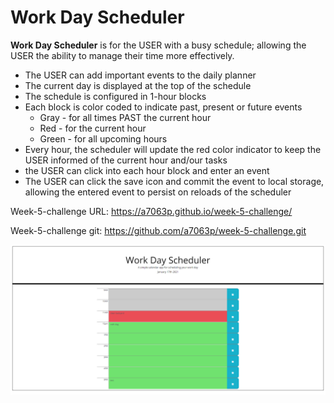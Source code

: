 # Work Day Scheduler

**Work Day Scheduler** is for the USER with a busy schedule; allowing the USER the ability to manage their time more effectively.
* The USER can add important events to the daily planner
* The current day is displayed at the top of the schedule
* The schedule is configured in 1-hour blocks
* Each block is color coded to indicate past, present or future events
  * Gray - for all times PAST the current hour
  * Red - for the current hour
  * Green - for all upcoming hours
* Every hour, the scheduler will update the red color indicator to keep the USER informed of the current hour and/our tasks
* the USER can click into each hour block and enter an event
* The USER can click the save icon and commit the event to local storage, allowing the entered event to persist on reloads of the scheduler

Week-5-challenge URL: 
https://a7063p.github.io/week-5-challenge/

Week-5-challenge git:
https://github.com/a7063p/week-5-challenge.git


![Work Day Scheduler](/assets/images/work_day_scheduler.PNG)






